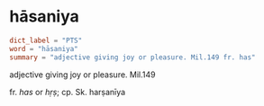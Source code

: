 # hāsaniya

``` toml
dict_label = "PTS"
word = "hāsaniya"
summary = "adjective giving joy or pleasure. Mil.149 fr. has"
```

adjective giving joy or pleasure. Mil.149

fr. *has* or *hṛṣ*; cp. Sk. harṣanīya

